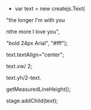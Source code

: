 - var text = new createjs.Text(

"the longer I'm with you

nthe more I love you",

"bold 24px Arial", "#fff");

text.textAlign="center";

text.xw/ 2;

text.yh/2-text.

getMeasuredLineHeight();

stage.addChild(text);

<!---
Tai1605/Tai1605 is a ✨ special ✨ repository because its `README.md` (this file) appears on your GitHub profile.
You can click the Preview link to take a look at your changes.
--->
